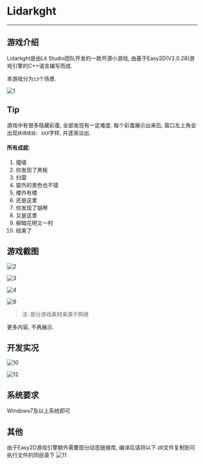# Lidarkght
***

## 游戏介绍

Lidarkght是由Lit Studio团队开发的一款开源小游戏, 由基于Easy2D(V2.0.28)游戏引擎的C++语言编写而成.

本游戏分为`13`个场景.

![1](https://github.com/LitStudio-Center/Lidarkght/blob/main/README/img/1.png)

## Tip

游戏中有很多隐藏彩蛋, 全部发现有一定难度. 
每个彩蛋展示出来后, 窗口左上角会出现`获得成就: XXX`字样, 并逐渐淡出.
#### 所有成就: 
1. 撞墙
2. 你发现了黑板
3. 扫雷
4. 窗外的景色也不错
5. 楼外有楼
6. 还是这里
7. 你发现了钢琴
8. 又是这里
9. 柳暗花明又一村
10. 结束了




## 游戏截图



![2](https://github.com/LitStudio-Center/Lidarkght/blob/main/README/img/2.png)

![3](https://github.com/LitStudio-Center/Lidarkght/blob/main/README/img/3.png)

![4](https://github.com/LitStudio-Center/Lidarkght/blob/main/README/img/4.png)

![9](https://github.com/LitStudio-Center/Lidarkght/blob/main/README/img/9.png)

> 注: 部分游戏素材来源于网络

更多内容, 不再展示.

## 开发实况

![10](https://github.com/LitStudio-Center/Lidarkght/blob/main/README/img/10.png)

![12](https://github.com/LitStudio-Center/Lidarkght/blob/main/README/img/12.png)

## 系统要求
Windows7及以上系统即可

## 其他
由于Easy2D游戏引擎额外需要部分动态链接库, 编译后请将以下.dll文件复制到可执行文件的同目录下
![11](https://github.com/LitStudio-Center/Lidarkght/blob/main/README/img/11.png)
